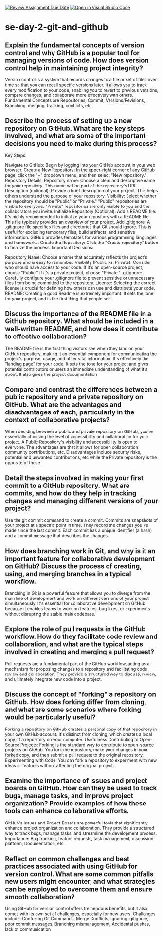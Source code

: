 [![Review Assignment Due Date](https://classroom.github.com/assets/deadline-readme-button-22041afd0340ce965d47ae6ef1cefeee28c7c493a6346c4f15d667ab976d596c.svg)](https://classroom.github.com/a/8wgCKhpZ)
[![Open in Visual Studio Code](https://classroom.github.com/assets/open-in-vscode-2e0aaae1b6195c2367325f4f02e2d04e9abb55f0b24a779b69b11b9e10269abc.svg)](https://classroom.github.com/online_ide?assignment_repo_id=18478520&assignment_repo_type=AssignmentRepo)
# se-day-2-git-and-github
## Explain the fundamental concepts of version control and why GitHub is a popular tool for managing versions of code. How does version control help in maintaining project integrity?
Version control is a system that records changes to a file or set of files over time so that you can recall specific versions later. It allows you to track every modification to your code, enabling you to revert to previous versions, compare changes, and collaborate more effectively with others. Fundamental Concepts are Repositories, Commit, Versions/Revisions, Branching, merging, tracking, conflicts, etc

## Describe the process of setting up a new repository on GitHub. What are the key steps involved, and what are some of the important decisions you need to make during this process?
Key Steps:

Navigate to GitHub:
Begin by logging into your GitHub account in your web browser.
Create a New Repository:
In the upper-right corner of any GitHub page, click the "+" dropdown menu, and then select "New repository."
Repository Details:
Repository name:
Choose a clear and descriptive name for your repository. This name will be part of the repository's URL.
Description (optional):
Provide a brief description of your project. This helps others understand the purpose of your repository.
Visibility:
Select whether the repository should be "Public" or "Private."
"Public" repositories are visible to everyone.
"Private" repositories are only visible to you and the collaborators you invite.
Initialize Repository (Optional):
Add a README file:
It's highly recommended to initialize your repository with a README file. This file typically provides an overview of your project.
Add .gitignore:
A .gitignore file specifies files and directories that Git should ignore. This is useful for excluding temporary files, build artifacts, and sensitive information. GitHub provides templates for various programming languages and frameworks.
Create the Repository:
Click the "Create repository" button to finalize the process.
Important Decisions:

Repository Name:
Choose a name that accurately reflects the project's purpose and is easy to remember.
Visibility (Public vs. Private):
Consider who should have access to your code. If it's an open-source project, choose "Public." If it's a private project, choose "Private."
.gitignore:
Carefully configure your .gitignore file to prevent sensitive or unnecessary files from being committed to the repository.
License:
Selecting the correct license is crucial for defining how others can use and distribute your code.
README:
Creating a good Readme is extremely important. It sets the tone for your project, and is the first thing that people see.

## Discuss the importance of the README file in a GitHub repository. What should be included in a well-written README, and how does it contribute to effective collaboration?
The README file is the first thing visitors see when they land on your GitHub repository, making it an essential component for communicating the project's purpose, usage, and other vital information. It's effectively the "landing page" for your code. It sets the tone for your project and gives potential contributors or users an immediate understanding of what it's about. It also gives the project documentation

## Compare and contrast the differences between a public repository and a private repository on GitHub. What are the advantages and disadvantages of each, particularly in the context of collaborative projects?
When deciding between a public and private repository on GitHub, you're essentially choosing the level of accessibility and collaboration for your project.
A Public Repository's visibility and accessibility is open to everyone. The advantages are that it allows for open collaboration, community contributions, etc. Disadvantages include security risks, potential and unwanted contributions, etc while the Private repository is the opposite of these

## Detail the steps involved in making your first commit to a GitHub repository. What are commits, and how do they help in tracking changes and managing different versions of your project?
Use the git commit command to create a commit. Commits are snapshots of your project at a specific point in time. They record the changes you've made since the last commit.
Each commit has a unique identifier (a hash) and a commit message that describes the changes.

## How does branching work in Git, and why is it an important feature for collaborative development on GitHub? Discuss the process of creating, using, and merging branches in a typical workflow.
Branching in Git is a powerful feature that allows you to diverge from the main line of development and work on different versions of your project simultaneously. It's essential for collaborative development on GitHub because it enables teams to work on features, bug fixes, or experiments without disrupting the stable main codebase.

## Explore the role of pull requests in the GitHub workflow. How do they facilitate code review and collaboration, and what are the typical steps involved in creating and merging a pull request?
Pull requests are a fundamental part of the GitHub workflow, acting as a mechanism for proposing changes to a repository and facilitating code review and collaboration. They provide a structured way to discuss, review, and ultimately integrate new code into a project.

## Discuss the concept of "forking" a repository on GitHub. How does forking differ from cloning, and what are some scenarios where forking would be particularly useful?
Forking a repository on GitHub creates a personal copy of that repository in your own GitHub account. It's distinct from cloning, which creates a local copy of a repository on your computer. 
Usefulness
Contributing to Open-Source Projects:
Forking is the standard way to contribute to open-source projects on GitHub. You fork the repository, make your changes in your forked copy, and then submit a pull request to the original repository.   
Experimenting with Code:
You can fork a repository to experiment with new ideas or features without affecting the original project.

## Examine the importance of issues and project boards on GitHub. How can they be used to track bugs, manage tasks, and improve project organization? Provide examples of how these tools can enhance collaborative efforts.
GitHub's Issues and Project Boards are powerful tools that significantly enhance project organization and collaboration. They provide a structured way to track bugs, manage tasks, and streamline the development process.
Importance: Bug tracking, feature requests, task management, discussion platform, Documentation, etc

## Reflect on common challenges and best practices associated with using GitHub for version control. What are some common pitfalls new users might encounter, and what strategies can be employed to overcome them and ensure smooth collaboration?
Using GitHub for version control offers tremendous benefits, but it also comes with its own set of challenges, especially for new users. 
Challenges include: Confusing Git Commands, Merge Conflicts, Ignoring .gitignore, poor commit messages, Branching mismanagement, Accidental pushes, lack of communication
